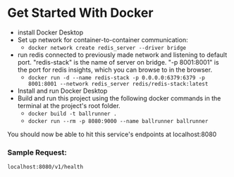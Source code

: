 # Get Started With Docker

- install Docker Desktop 
- Set up network for container-to-container communication:
  - ```docker network create redis_server --driver bridge```
- run redis connected to previously made network and listening to default port. "redis-stack" is the name of server on bridge. "-p 8001:8001" is the port for redis insights, which you can browse to in the browser.
  - ```docker run -d --name redis-stack -p 0.0.0.0:6379:6379 -p 8001:8001 --network redis_server redis/redis-stack:latest```
- Install and run Docker Desktop
- Build and run this project using the following docker commands in the terminal at the project's root folder.
  - ```docker build -t ballrunner .```
  - ```docker run --rm -p 8080:9000 --name ballrunner ballrunner```

You should now be able to hit this service's endpoints at localhost:8080

### Sample Request:

```localhost:8080/v1/health```